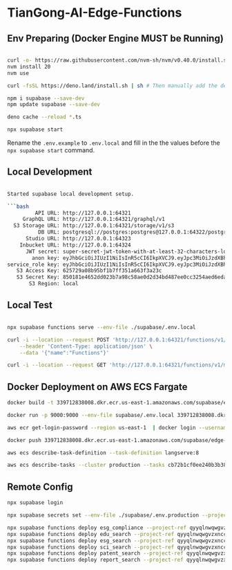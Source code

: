 
# TianGong-AI-Edge-Functions

## Env Preparing (Docker Engine MUST be Running)

```bash

curl -o- https://raw.githubusercontent.com/nvm-sh/nvm/v0.40.0/install.sh | bash
nvm install 20
nvm use

curl -fsSL https://deno.land/install.sh | sh # Then manually add the deno directory to your $HOME/.zshrc (or similar)

npm i supabase --save-dev
npm update supabase --save-dev

deno cache --reload *.ts

npx supabase start

```

Rename the `.env.example` to `.env.local` and fill in the the values before the `npx supabase start` command.

## Local Development

```bash

Started supabase local development setup.

```bash
         API URL: http://127.0.0.1:64321
     GraphQL URL: http://127.0.0.1:64321/graphql/v1
  S3 Storage URL: http://127.0.0.1:64321/storage/v1/s3
          DB URL: postgresql://postgres:postgres@127.0.0.1:64322/postgres
      Studio URL: http://127.0.0.1:64323
    Inbucket URL: http://127.0.0.1:64324
      JWT secret: super-secret-jwt-token-with-at-least-32-characters-long
        anon key: eyJhbGciOiJIUzI1NiIsInR5cCI6IkpXVCJ9.eyJpc3MiOiJzdXBhYmFzZS1kZW1vIiwicm9sZSI6ImFub24iLCJleHAiOjE5ODM4MTI5OTZ9.CRXP1A7WOeoJeXxjNni43kdQwgnWNReilDMblYTn_I0
service_role key: eyJhbGciOiJIUzI1NiIsInR5cCI6IkpXVCJ9.eyJpc3MiOiJzdXBhYmFzZS1kZW1vIiwicm9sZSI6InNlcnZpY2Vfcm9sZSIsImV4cCI6MTk4MzgxMjk5Nn0.EGIM96RAZx35lJzdJsyH-qQwv8Hdp7fsn3W0YpN81IU
   S3 Access Key: 625729a08b95bf1b7ff351a663f3a23c
   S3 Secret Key: 850181e4652dd023b7a98c58ae0d2d34bd487ee0cc3254aed6eda37307425907
       S3 Region: local
```

## Local Test

```bash

npx supabase functions serve --env-file ./supabase/.env.local

curl -i --location --request POST 'http://127.0.0.1:64321/functions/v1/esg_compliance' \
    --header 'Content-Type: application/json' \
    --data '{"name":"Functions"}'

curl -i --location --request GET 'http://127.0.0.1:64321/functions/v1/main/health'
```


## Docker Deployment on AWS ECS Fargate

```bash
docker build -t 339712838008.dkr.ecr.us-east-1.amazonaws.com/supabase/edge-runtime:v1.58.3 .

docker run -p 9000:9000 --env-file supabase/.env.local 339712838008.dkr.ecr.us-east-1.amazonaws.com/supabase/edge-runtime:v1.58.3

aws ecr get-login-password --region us-east-1  | docker login --username AWS --password-stdin 339712838008.dkr.ecr.us-east-1.amazonaws.com

docker push 339712838008.dkr.ecr.us-east-1.amazonaws.com/supabase/edge-runtime:v1.54.6

aws ecs describe-task-definition --task-definition langserve:8

aws ecs describe-tasks --cluster production --tasks cb72b1cf0ee240b3b3820f3e9431cb7c

```

## Remote Config

```bash
npx supabase login

npx supabase secrets set --env-file ./supabase/.env.production --project-ref qyyqlnwqwgvzxnccnbgm

npx supabase functions deploy esg_compliance --project-ref qyyqlnwqwgvzxnccnbgm
npx supabase functions deploy edu_search --project-ref qyyqlnwqwgvzxnccnbgm
npx supabase functions deploy esg_search --project-ref qyyqlnwqwgvzxnccnbgm
npx supabase functions deploy sci_search --project-ref qyyqlnwqwgvzxnccnbgm
npx supabase functions deploy patent_search --project-ref qyyqlnwqwgvzxnccnbgm
npx supabase functions deploy report_search --project-ref qyyqlnwqwgvzxnccnbgm

```
